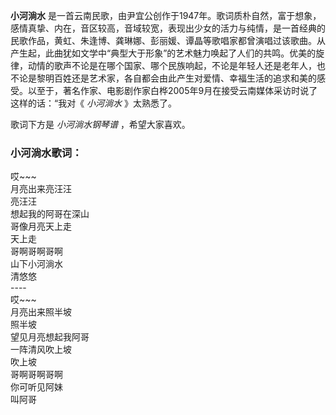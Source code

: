 

**小河淌水**
是一首云南民歌，由尹宜公创作于1947年。歌词质朴自然，富于想象，感情真挚、内在，音区较高，音域较宽，表现出少女的活力与纯情，是一首经典的民歌作品，黄虹、朱逢博、龚琳娜、彭丽媛、谭晶等歌唱家都曾演唱过该歌曲。从产生起，此曲犹如文学中“典型大于形象”的艺术魅力唤起了人们的共鸣。优美的旋律，动情的歌声不论是在哪个国家、哪个民族响起，不论是年轻人还是老年人，也不论是黎明百姓还是艺术家，各自都会由此产生对爱情、幸福生活的追求和美的感受。以至于，著名作家、电影剧作家白桦2005年9月在接受云南媒体采访时说了这样的话：“我对《
_小河淌水_ 》太熟悉了。

  
歌词下方是 _小河淌水钢琴谱_ ，希望大家喜欢。

### 小河淌水歌词：

哎~~~  
月亮出来亮汪汪  
亮汪汪  
想起我的阿哥在深山  
哥像月亮天上走  
天上走  
哥啊哥啊哥啊  
山下小河淌水  
清悠悠  
\----  
哎~~~  
月亮出来照半坡  
照半坡  
望见月亮想起我阿哥  
一阵清风吹上坡  
吹上坡  
哥啊哥啊哥啊  
你可听见阿妹  
叫阿哥

